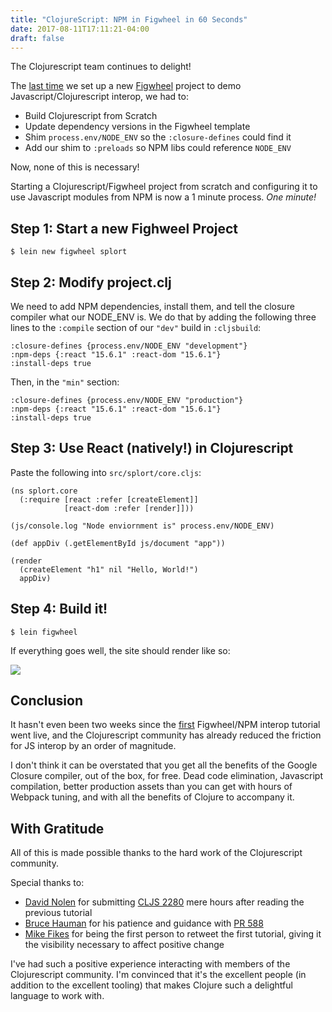 ```yaml
---
title: "ClojureScript: NPM in Figwheel in 60 Seconds"
date: 2017-08-11T17:11:21-04:00
draft: false
---
```


The Clojurescript team continues to delight!

The [last time](/posts/react-figwheel-npm/) we set up a new [Figwheel](https://github.com/bhauman/lein-figwheel)
project to demo Javascript/Clojurescript interop, we had to:

+ Build Clojurescript from Scratch
+ Update dependency versions in the Figwheel template
+ Shim `process.env/NODE_ENV` so the `:closure-defines` could find it
+ Add our shim to `:preloads` so NPM libs could reference `NODE_ENV`

Now, none of this is necessary!

Starting a Clojurescript/Figwheel project from scratch and configuring it to use
Javascript modules from NPM is now a 1 minute process. *One minute!*

## Step 1: Start a new Fighweel Project

```
$ lein new figwheel splort
```

## Step 2: Modify project.clj

We need to add NPM dependencies, install them, and tell the closure compiler what
our NODE_ENV is.  We do that by adding the following three lines to the `:compile`
section of our `"dev"` build in `:cljsbuild`:

```
:closure-defines {process.env/NODE_ENV "development"}
:npm-deps {:react "15.6.1" :react-dom "15.6.1"}
:install-deps true
```

Then, in the `"min"` section:

```
:closure-defines {process.env/NODE_ENV "production"}
:npm-deps {:react "15.6.1" :react-dom "15.6.1"}
:install-deps true
```

## Step 3: Use React (natively!) in Clojurescript

Paste the following into `src/splort/core.cljs`:

```
(ns splort.core
  (:require [react :refer [createElement]]
            [react-dom :refer [render]]))

(js/console.log "Node enviornment is" process.env/NODE_ENV)

(def appDiv (.getElementById js/document "app"))

(render
  (createElement "h1" nil "Hello, World!")
  appDiv)
```

## Step 4: Build it!

```
$ lein figwheel
```

If everything goes well, the site should render like so:

<img src="/react-figwheel-npm2.png" />

## Conclusion

It hasn't even been two weeks since the [first](/posts/react-figwheel-npm/)
Figwheel/NPM interop tutorial went live, and the Clojurescript community has
already reduced the friction for JS interop by an order of magnitude.

I don't think it can be overstated that you get all the benefits of the Google
Closure compiler, out of the box, for free.  Dead code elimination, Javascript
compilation, better production assets than you can get with hours of Webpack
tuning, and with all the benefits of Clojure to accompany it.

## With Gratitude
All of this is made possible thanks to the hard work of the Clojurescript
community.

Special thanks to:

+ [David Nolen](https://twitter.com/swannodette) for submitting [CLJS 2280](https://github.com/clojure/clojurescript/commit/537f60c975a29983c62647b4ea67b0bc08979366) mere hours after reading the previous tutorial
+ [Bruce Hauman](https://twitter.com/bhauman) for his patience and guidance with [PR 588](https://github.com/bhauman/lein-figwheel/pull/588)
+ [Mike Fikes](https://twitter.com/mfikes) for being the first person to retweet the first tutorial, giving it the visibility necessary to affect positive change

I've had such a positive experience interacting with members of the Clojurescript
community. I'm convinced that it's the excellent people (in addition to the
excellent tooling) that makes Clojure such a delightful language to work with.

